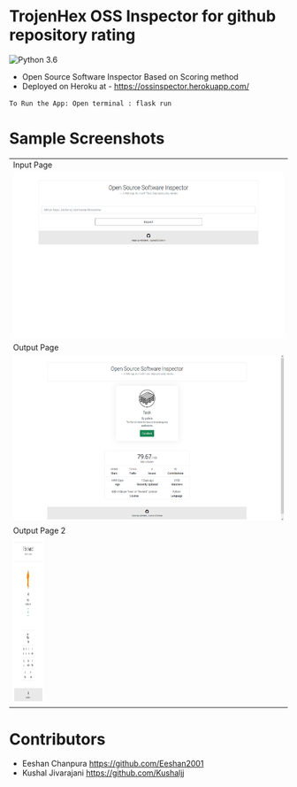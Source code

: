 # TrojenHex OSS Inspector for github repository rating
![Python 3.6](https://img.shields.io/badge/Python-3.6-brightgreen.svg)
* Open Source Software Inspector Based on Scoring method
* Deployed on Heroku at - https://ossinspector.herokuapp.com/
```
To Run the App: Open terminal : flask run
```
# Sample Screenshots
<table>
  <tr>
    <td>Input Page</td>
  </tr>
 <tr>
 <td><img src = "samples/input.png" height="300"></td>
 </tr>
 <tr>
    <td>Output Page</td>
  </tr>
 <tr>
 <td><img src = "samples/output.png" height="300"></td>
 </tr>
  <tr>
    <td>Output Page 2</td>
  </tr>
 <tr>
 <td><img src = "samples/tf_oss_test.png" height="300" width="55
   Z0"></td>
 </tr>
</table>

# Contributors
* Eeshan Chanpura
https://github.com/Eeshan2001
* Kushal Jivarajani
https://github.com/Kushaljj
